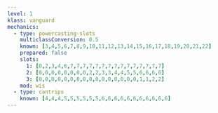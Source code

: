 ```yaml
---
level: 1
klass: vanguard
mechanics:
  - type: powercasting-slots
    multiclassConversion: 0.5
    known: [3,4,5,6,7,8,9,10,11,12,13,14,15,16,17,18,19,20,21,22]
    prepared: false
    slots:
      1: [0,2,3,4,6,7,7,7,7,7,7,7,7,7,7,7,7,7,7,7]
      2: [0,0,0,0,0,0,0,0,2,2,3,3,4,4,5,5,6,6,6,6]
      3: [0,0,0,0,0,0,0,0,0,0,0,0,0,0,0,0,1,1,2,2]
    mod: wis
  - type: cantrips
    known: [4,4,4,5,5,5,5,5,5,6,6,6,6,6,6,6,6,6,6,6]
---
```

